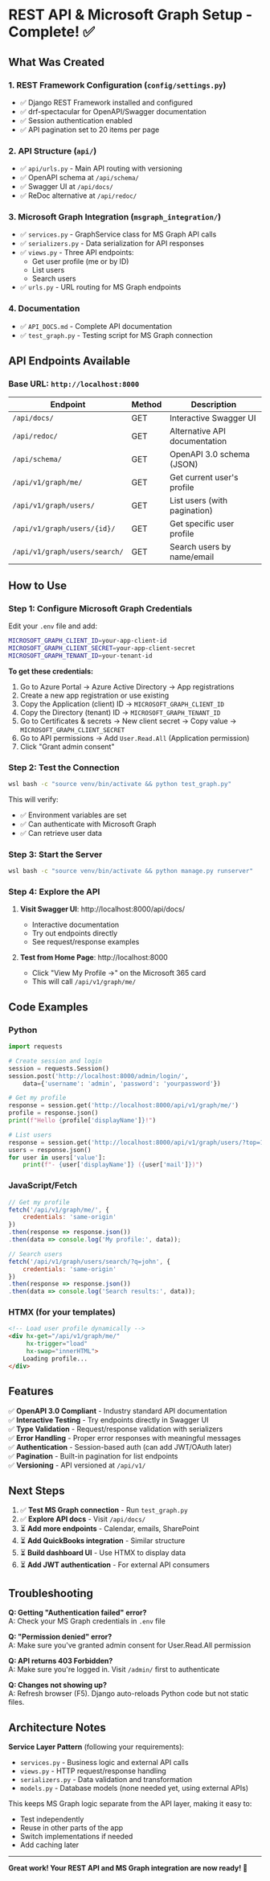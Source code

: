 # REST API & Microsoft Graph Setup - Complete! ✅

## What Was Created

### 1. REST Framework Configuration (`config/settings.py`)
- ✅ Django REST Framework installed and configured
- ✅ drf-spectacular for OpenAPI/Swagger documentation
- ✅ Session authentication enabled
- ✅ API pagination set to 20 items per page

### 2. API Structure (`api/`)
- ✅ `api/urls.py` - Main API routing with versioning
- ✅ OpenAPI schema at `/api/schema/`
- ✅ Swagger UI at `/api/docs/`
- ✅ ReDoc alternative at `/api/redoc/`

### 3. Microsoft Graph Integration (`msgraph_integration/`)
- ✅ `services.py` - GraphService class for MS Graph API calls
- ✅ `serializers.py` - Data serialization for API responses
- ✅ `views.py` - Three API endpoints:
  - Get user profile (me or by ID)
  - List users
  - Search users
- ✅ `urls.py` - URL routing for MS Graph endpoints

### 4. Documentation
- ✅ `API_DOCS.md` - Complete API documentation
- ✅ `test_graph.py` - Testing script for MS Graph connection

## API Endpoints Available

### Base URL: `http://localhost:8000`

| Endpoint | Method | Description |
|----------|--------|-------------|
| `/api/docs/` | GET | Interactive Swagger UI |
| `/api/redoc/` | GET | Alternative API documentation |
| `/api/schema/` | GET | OpenAPI 3.0 schema (JSON) |
| `/api/v1/graph/me/` | GET | Get current user's profile |
| `/api/v1/graph/users/` | GET | List users (with pagination) |
| `/api/v1/graph/users/{id}/` | GET | Get specific user profile |
| `/api/v1/graph/users/search/` | GET | Search users by name/email |

## How to Use

### Step 1: Configure Microsoft Graph Credentials

Edit your `.env` file and add:

```bash
MICROSOFT_GRAPH_CLIENT_ID=your-app-client-id
MICROSOFT_GRAPH_CLIENT_SECRET=your-app-client-secret
MICROSOFT_GRAPH_TENANT_ID=your-tenant-id
```

**To get these credentials:**
1. Go to Azure Portal → Azure Active Directory → App registrations
2. Create a new app registration or use existing
3. Copy the Application (client) ID → `MICROSOFT_GRAPH_CLIENT_ID`
4. Copy the Directory (tenant) ID → `MICROSOFT_GRAPH_TENANT_ID`
5. Go to Certificates & secrets → New client secret → Copy value → `MICROSOFT_GRAPH_CLIENT_SECRET`
6. Go to API permissions → Add `User.Read.All` (Application permission)
7. Click "Grant admin consent"

### Step 2: Test the Connection

```bash
wsl bash -c "source venv/bin/activate && python test_graph.py"
```

This will verify:
- ✅ Environment variables are set
- ✅ Can authenticate with Microsoft Graph
- ✅ Can retrieve user data

### Step 3: Start the Server

```bash
wsl bash -c "source venv/bin/activate && python manage.py runserver"
```

### Step 4: Explore the API

1. **Visit Swagger UI**: http://localhost:8000/api/docs/
   - Interactive documentation
   - Try out endpoints directly
   - See request/response examples

2. **Test from Home Page**: http://localhost:8000
   - Click "View My Profile →" on the Microsoft 365 card
   - This will call `/api/v1/graph/me/`

## Code Examples

### Python
```python
import requests

# Create session and login
session = requests.Session()
session.post('http://localhost:8000/admin/login/', 
    data={'username': 'admin', 'password': 'yourpassword'})

# Get my profile
response = session.get('http://localhost:8000/api/v1/graph/me/')
profile = response.json()
print(f"Hello {profile['displayName']}!")

# List users
response = session.get('http://localhost:8000/api/v1/graph/users/?top=10')
users = response.json()
for user in users['value']:
    print(f"- {user['displayName']} ({user['mail']})")
```

### JavaScript/Fetch
```javascript
// Get my profile
fetch('/api/v1/graph/me/', {
    credentials: 'same-origin'
})
.then(response => response.json())
.then(data => console.log('My profile:', data));

// Search users
fetch('/api/v1/graph/users/search/?q=john', {
    credentials: 'same-origin'
})
.then(response => response.json())
.then(data => console.log('Search results:', data));
```

### HTMX (for your templates)
```html
<!-- Load user profile dynamically -->
<div hx-get="/api/v1/graph/me/" 
     hx-trigger="load"
     hx-swap="innerHTML">
    Loading profile...
</div>
```

## Features

✅ **OpenAPI 3.0 Compliant** - Industry standard API documentation  
✅ **Interactive Testing** - Try endpoints directly in Swagger UI  
✅ **Type Validation** - Request/response validation with serializers  
✅ **Error Handling** - Proper error responses with meaningful messages  
✅ **Authentication** - Session-based auth (can add JWT/OAuth later)  
✅ **Pagination** - Built-in pagination for list endpoints  
✅ **Versioning** - API versioned at `/api/v1/`  

## Next Steps

1. ✅ **Test MS Graph connection** - Run `test_graph.py`
2. ✅ **Explore API docs** - Visit `/api/docs/`
3. ⏳ **Add more endpoints** - Calendar, emails, SharePoint
4. ⏳ **Add QuickBooks integration** - Similar structure
5. ⏳ **Build dashboard UI** - Use HTMX to display data
6. ⏳ **Add JWT authentication** - For external API consumers

## Troubleshooting

**Q: Getting "Authentication failed" error?**  
A: Check your MS Graph credentials in `.env` file

**Q: "Permission denied" error?**  
A: Make sure you've granted admin consent for User.Read.All permission

**Q: API returns 403 Forbidden?**  
A: Make sure you're logged in. Visit `/admin/` first to authenticate

**Q: Changes not showing up?**  
A: Refresh browser (F5). Django auto-reloads Python code but not static files.

## Architecture Notes

**Service Layer Pattern** (following your requirements):
- `services.py` - Business logic and external API calls
- `views.py` - HTTP request/response handling  
- `serializers.py` - Data validation and transformation
- `models.py` - Database models (none needed yet, using external APIs)

This keeps MS Graph logic separate from the API layer, making it easy to:
- Test independently
- Reuse in other parts of the app
- Switch implementations if needed
- Add caching later

---

**Great work! Your REST API and MS Graph integration are now ready! 🎉**
